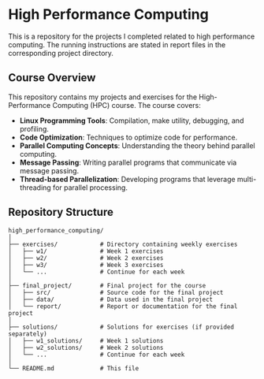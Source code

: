 # High Performance Computing 

This is a repository for the projects I completed related to high performance computing. The running instructions are stated in report files in the corresponding project directory.

## Course Overview

This repository contains my projects and exercises for the High-Performance Computing (HPC) course. The course covers:

- **Linux Programming Tools**: Compilation, make utility, debugging, and profiling.
- **Code Optimization**: Techniques to optimize code for performance.
- **Parallel Computing Concepts**: Understanding the theory behind parallel computing.
- **Message Passing**: Writing parallel programs that communicate via message passing.
- **Thread-based Parallelization**: Developing programs that leverage multi-threading for parallel processing.

## Repository Structure

```plaintext
high_performance_computing/
│
├── exercises/            # Directory containing weekly exercises
│   ├── w1/               # Week 1 exercises
│   ├── w2/               # Week 2 exercises
│   ├── w3/               # Week 3 exercises
│   └── ...               # Continue for each week
│
├── final_project/        # Final project for the course
│   ├── src/              # Source code for the final project
│   ├── data/             # Data used in the final project
│   └── report/           # Report or documentation for the final project
│
├── solutions/            # Solutions for exercises (if provided separately)
│   ├── w1_solutions/     # Week 1 solutions
│   ├── w2_solutions/     # Week 2 solutions
│   └── ...               # Continue for each week
│
└── README.md             # This file

